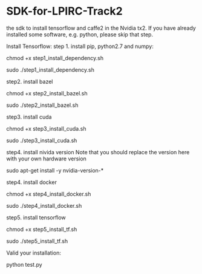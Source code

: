 # SDK-for-LPIRC-Track2
the sdk to install tensorflow and caffe2 in the Nvidia tx2. 
If you have already installed some software, e.g. python, please skip that step.

Install Tensorflow:
step 1. install pip, python2.7 and numpy: 

chmod +x step1_install_dependency.sh

sudo ./step1_install_dependency.sh


step2. install bazel

chmod +x step2_install_bazel.sh

sudo ./step2_install_bazel.sh

step3. install cuda

chmod +x step3_install_cuda.sh

sudo ./step3_install_cuda.sh

step4. install nivida version
Note that you should replace the version here with your own hardware version

sudo apt-get install -y nvidia-version-*

step4. install docker

chmod +x step4_install_docker.sh

sudo ./step4_install_docker.sh


step5. install tensorflow

chmod +x step5_install_tf.sh

sudo ./step5_install_tf.sh

Valid your installation:

python test.py
